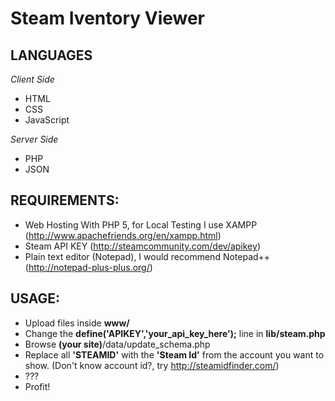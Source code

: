 # Steam Iventory Viewer
## LANGUAGES
*Client Side*
- HTML
- CSS
- JavaScript

*Server Side*
- PHP
- JSON

## REQUIREMENTS:
- Web Hosting With PHP 5, for Local Testing I use XAMPP (http://www.apachefriends.org/en/xampp.html)
- Steam API KEY (http://steamcommunity.com/dev/apikey)
- Plain text editor (Notepad), I would recommend Notepad++ (http://notepad-plus-plus.org/)

## USAGE:
- Upload files inside **www/**
- Change the **define('APIKEY','your_api_key_here');** line in **lib/steam.php**
- Browse **(your site)**/data/update_schema.php
- Replace all **'STEAMID'** with the **'Steam Id'** from the account you want to show. (Don't know account id?, try http://steamidfinder.com/)
- ???
- Profit!

